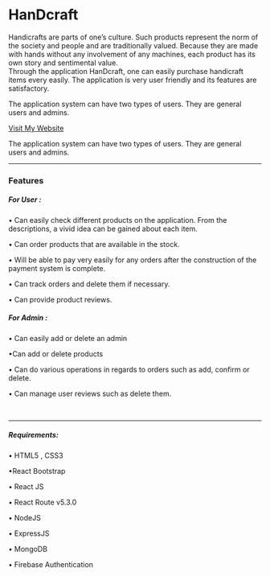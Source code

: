 <h1>HanDcraft</h1>

<p>Handicrafts are parts of one’s culture. Such products represent the norm of the society and people and are traditionally valued. Because they are made with hands without any involvement of any machines, each product has its own story and sentimental value. 
<br/>
Through the application HanDcraft, one can easily purchase handicraft items every easily. The application is very user friendly and its features are satisfactory. 

The application system can have two types of users. They are general users and admins.

<a href="https://handcraft-bb199.web.app/">Visit My Website</a>
</p>

<p>The application system can have two types of users. They are general users and admins. </p>
<hr>
<h3>Features </h3>


<h5>For User : </h5>

<p>• Can easily check different products on the application. From the descriptions, a vivid idea can be gained about each item.</p>
<p>• Can order products that are available in the stock.</p>
<p>• Will be able to pay very easily for any orders after the construction of the payment system is complete.</p>
<p>• Can track orders and delete them if necessary. </p>
<p>• Can provide product reviews. </p>


<h5>For Admin : </h5>

<p>• Can easily add or delete an admin </p>
<p>•Can add or delete products </p>
<p>• Can do various operations in regards to orders such as add, confirm or delete.</p>
<p>• Can manage user reviews such as delete them.</p>


<br/>
<hr/>


<h5>Requirements:   </h5>

<p>• HTML5 , CSS3</p>
<p>•React Bootstrap </p>
<p>• React JS</p>
<p>• React Route v5.3.0</p>
<p>• NodeJS</p>
<p>• ExpressJS</p>
<p>• MongoDB</p>
<p>• Firebase Authentication</p>








